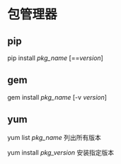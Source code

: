 # 包管理器


## pip

pip install *pkg_name* [==*version*]

## gem

gem install *pkg_name* [-v *version*]

## yum
yum list *pkg_name* 列出所有版本

yum install *pkg_version* 安装指定版本